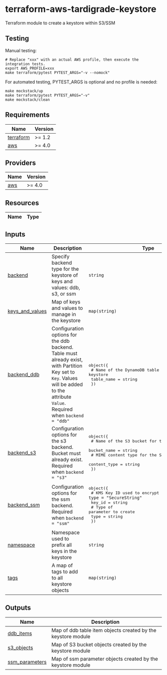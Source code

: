 # terraform-aws-tardigrade-keystore

Terraform module to create a keystore within S3/SSM

## Testing

Manual testing:

```
# Replace "xxx" with an actual AWS profile, then execute the integration tests.
export AWS_PROFILE=xxx 
make terraform/pytest PYTEST_ARGS="-v --nomock"
```

For automated testing, PYTEST_ARGS is optional and no profile is needed:

```
make mockstack/up
make terraform/pytest PYTEST_ARGS="-v"
make mockstack/clean
```

<!-- BEGIN TFDOCS -->
## Requirements

| Name | Version |
|------|---------|
| <a name="requirement_terraform"></a> [terraform](#requirement\_terraform) | >= 1.2 |
| <a name="requirement_aws"></a> [aws](#requirement\_aws) | >= 4.0 |

## Providers

| Name | Version |
|------|---------|
| <a name="provider_aws"></a> [aws](#provider\_aws) | >= 4.0 |

## Resources

| Name | Type |
|------|------|

## Inputs

| Name | Description | Type | Default | Required |
|------|-------------|------|---------|:--------:|
| <a name="input_backend"></a> [backend](#input\_backend) | Specify backend type for the keystore of keys and values: ddb, s3, or ssm | `string` | n/a | yes |
| <a name="input_keys_and_values"></a> [keys\_and\_values](#input\_keys\_and\_values) | Map of keys and values to manage in the keystore | `map(string)` | n/a | yes |
| <a name="input_backend_ddb"></a> [backend\_ddb](#input\_backend\_ddb) | Configuration options for the ddb backend. Table must already exist, with Partition Key set to `Key`. Values will be added to the attribute `Value`. Required when `backend = "ddb"` | <pre>object({<br/>    # Name of the DynamoDB table for the keystore<br/>    table_name = string<br/>  })</pre> | `null` | no |
| <a name="input_backend_s3"></a> [backend\_s3](#input\_backend\_s3) | Configuration options for the s3 backend. Bucket must already exist. Required when `backend = "s3"` | <pre>object({<br/>    # Name of the S3 bucket for the keystore<br/>    bucket_name = string<br/>    # MIME content type for the S3 objects<br/>    content_type = string<br/>  })</pre> | `null` | no |
| <a name="input_backend_ssm"></a> [backend\_ssm](#input\_backend\_ssm) | Configuration options for the ssm backend. Required when `backend = "ssm"` | <pre>object({<br/>    # KMS Key ID used to encrypt the parameter, when `type = "SecureString"`<br/>    key_id = string<br/>    # Type of parameter to create<br/>    type = string<br/>  })</pre> | `null` | no |
| <a name="input_namespace"></a> [namespace](#input\_namespace) | Namespace used to prefix all keys in the keystore | `string` | `null` | no |
| <a name="input_tags"></a> [tags](#input\_tags) | A map of tags to add to all keystore objects | `map(string)` | `{}` | no |

## Outputs

| Name | Description |
|------|-------------|
| <a name="output_ddb_items"></a> [ddb\_items](#output\_ddb\_items) | Map of ddb table item objects created by the keystore module |
| <a name="output_s3_objects"></a> [s3\_objects](#output\_s3\_objects) | Map of S3 bucket objects created by the keystore module |
| <a name="output_ssm_parameters"></a> [ssm\_parameters](#output\_ssm\_parameters) | Map of ssm parameter objects created by the keystore module |

<!-- END TFDOCS -->
